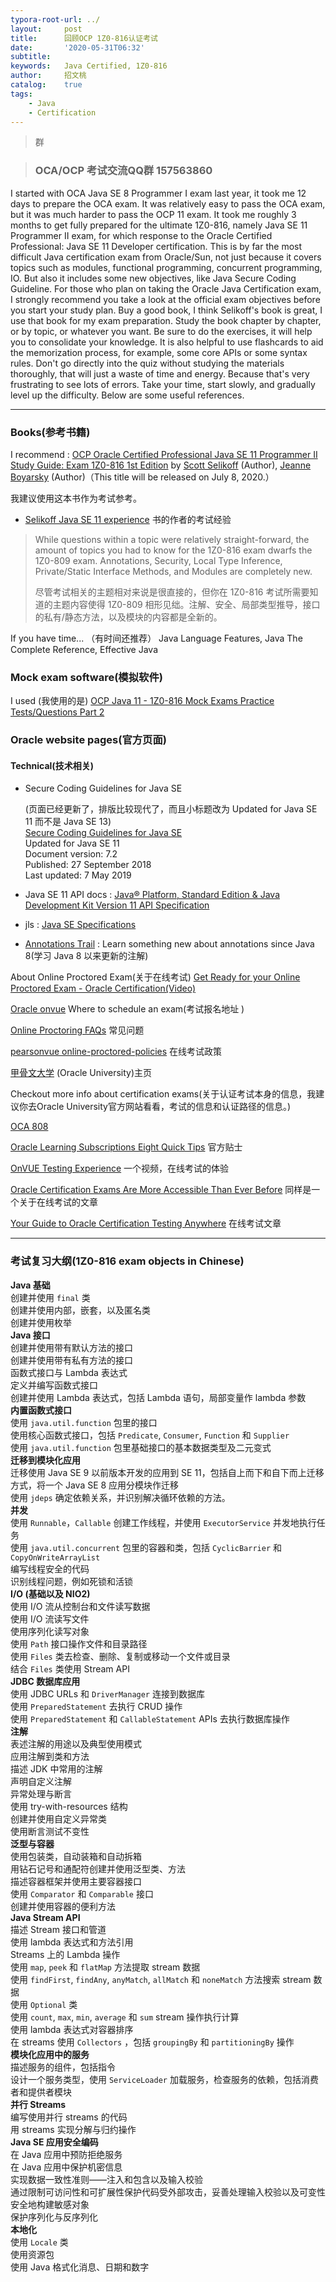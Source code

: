 ```yaml
---
typora-root-url: ../
layout:     post
title:      回顾OCP 1Z0-816认证考试
date:       '2020-05-31T06:32'
subtitle:   
keywords:   Java Certified, 1Z0-816
author:     招文桃
catalog:    true
tags:
    - Java
    - Certification
---
```


>群

> ### OCA/OCP 考试交流QQ群 **157563860**

I started with OCA Java SE 8 Programmer I exam last year, it took me 12 days to prepare the OCA exam. It was relatively easy to pass the OCA exam, but it was much harder to pass the OCP 11 exam. It took me roughly 3 months to get fully prepared for the ultimate 1Z0-816, namely Java SE 11 Programmer II exam, for which response to the Oracle Certified Professional: Java SE 11 Developer certification. This is by far the most difficult Java certification exam from Oracle/Sun, not just because it covers topics such as modules, functional programming, concurrent programming, IO. But also it includes some new objectives, like Java Secure Coding Guideline. For those who plan on taking the Oracle Java Certification exam, I strongly recommend you take a look at the official exam objectives before you start your study plan. Buy a good book, I think Selikoff's book is great, I use that book for my exam preparation. Study the book chapter by chapter, or by topic, or whatever you want. Be sure to do the exercises, it will help you to consolidate your knowledge. It is also helpful to use flashcards to aid the memorization process, for example,  some core APIs or some syntax rules. Don't go directly into the quiz without studying the materials thoroughly, that will just a waste of time and energy. Because that's very frustrating to see lots of errors. Take your time, start slowly, and gradually level up the difficulty.  Below are some useful references.

 <!--more-->

---

### Books(参考书籍)

I recommend : [OCP Oracle Certified Professional Java SE 11 Programmer II Study Guide: Exam 1Z0-816 1st Edition](https://www.amazon.com/Oracle-Certified-Professional-Programmer-Study/dp/1119617626/ref=dp_ob_title_bk) by [Scott Selikoff](https://www.amazon.com/Scott-Selikoff/e/B00PFTZJ6G/ref=dp_byline_cont_book_1) (Author), [Jeanne Boyarsky](https://www.amazon.com/Jeanne-Boyarsky/e/B00PF6JTQK/ref=dp_byline_cont_book_2) (Author)（This title will be released on July 8, 2020.）

我建议使用这本书作为考试参考。

- [Selikoff Java SE 11 experience](https://www.selikoff.net/2019/08/31/my-experience-taking-the-new-java-se-11-programmer-ii-1z0-816-exam/) 书的作者的考试经验

> While questions within a topic were relatively straight-forward, the amount of topics you had to know for the 1Z0-816 exam dwarfs the 1Z0-809 exam. Annotations, Security, Local Type Inference, Private/Static Interface Methods, and Modules are completely new.
>
> 尽管考试相关的主题相对来说是很直接的，但你在 1Z0-816 考试所需要知道的主题内容使得 1Z0-809 相形见绌。注解、安全、局部类型推导，接口的私有/静态方法，以及模块的内容都是全新的。

If you have time... （有时间还推荐） Java Language Features, Java The Complete Reference, Effective Java

### Mock exam software(模拟软件)

I used (我使用的是) [OCP Java 11 - 1Z0-816 Mock Exams Practice Tests/Questions Part 2](http://www.enthuware.com/java-certification-mock-exams/oracle-certified-professional/ocp-java-11-exam-ii-1z0-816)

### Oracle website pages(官方页面)

#### Technical(技术相关)

- Secure Coding Guidelines for Java SE

   (页面已经更新了，排版比较现代了，而且小标题改为 Updated for Java SE 11 而不是 Java SE 13)  
  [Secure Coding Guidelines for Java SE](https://www.oracle.com/java/technologies/javase/seccodeguide.html)  
  Updated for Java SE 11  
  Document version: 7.2  
  Published: 27 September 2018  
  Last updated: 7 May 2019  

- Java SE 11 API docs : [Java® Platform, Standard Edition & Java Development Kit Version 11 API Specification](https://docs.oracle.com/en/java/javase/11/docs/api/index.html)
- jls :  [Java SE Specifications](https://docs.oracle.com/javase/specs/)
- [Annotations Trail](https://docs.oracle.com/javase/tutorial/java/annotations/) : Learn something new about annotations since Java 8(学习 Java 8 以来更新的注解)

About Online Proctored Exam(关于在线考试) [Get Ready for your Online Proctored Exam - Oracle Certification(Video)](https://players.brightcove.net/2985902027001/r1ZNvX6Ux_default/index.html?videoId=6151284095001)  

[Oracle onvue](https://home.pearsonvue.com/oracle/onvue) Where to schedule an exam(考试报名地址  )

[Online Proctoring FAQs](https://home.pearsonvue.com/oracle/op/faqs/)  常见问题

[pearsonvue online-proctored-policies](https://home.pearsonvue.com/Documents/Online-Proctored/online-proctored-policies.aspx)  在线考试政策

[甲骨文大学](https://education.oracle.com/home)  (Oracle University)主页

Checkout more info about certification exams(关于认证考试本身的信息，我建议你去Oracle University官方网站看看，考试的信息和认证路径的信息。)

[OCA 808](https://education.oracle.com/java-se-8-programmer-i/pexam_1Z0-808)  

[Oracle Learning Subscriptions Eight Quick Tips](https://blogs.oracle.com/certification/oracle-learning-subscription-eight-quick-tips)   官方贴士

[OnVUE Testing Experience](https://youtu.be/Gm1PqdbwBP0)  一个视频，在线考试的体验

[Oracle Certification Exams Are More Accessible Than Ever Before](https://blogs.oracle.com/certification/oracle-certification-exams-are-more-accessible-than-ever-before)  同样是一个关于在线考试的文章

[Your Guide to Oracle Certification Testing Anywhere](https://blogs.oracle.com/certification/your-guide-to-oracle-certification-testing-anywhere)  在线考试文章

---

### 考试复习大纲(1Z0-816 exam objects in Chinese)

**Java 基础**  
创建并使用 `final` 类  
创建并使用内部，嵌套，以及匿名类  
创建并使用枚举  
**Java 接口**  
创建并使用带有默认方法的接口  
创建并使用带有私有方法的接口  
函数式接口与 Lambda 表达式  
定义并编写函数式接口  
创建并使用 Lambda 表达式，包括 Lambda 语句，局部变量作 lambda 参数  
**内置函数式接口**  
使用 `java.util.function` 包里的接口  
使用核心函数式接口，包括 `Predicate`, `Consumer`, `Function` 和 `Supplier`  
使用 `java.util.function` 包里基础接口的基本数据类型及二元变式  
**迁移到模块化应用**  
迁移使用 Java SE 9 以前版本开发的应用到 SE 11，包括自上而下和自下而上迁移方式，将一个 Java SE 8 应用分模块作迁移  
使用 `jdeps` 确定依赖关系，并识别解决循环依赖的方法。  
**并发**  
使用 `Runnable`，`Callable` 创建工作线程，并使用 `ExecutorService` 并发地执行任务  
使用 `java.util.concurrent` 包里的容器和类，包括 `CyclicBarrier` 和 `CopyOnWriteArrayList`  
编写线程安全的代码  
识别线程问题，例如死锁和活锁  
**I/O (基础以及 NIO2)**  
使用 I/O 流从控制台和文件读写数据  
使用 I/O 流读写文件  
使用序列化读写对象  
使用 `Path` 接口操作文件和目录路径  
使用 `Files` 类去检查、删除、复制或移动一个文件或目录  
结合 `Files` 类使用 Stream API  
**JDBC 数据库应用**  
使用 JDBC URLs 和 `DriverManager` 连接到数据库  
使用 `PreparedStatement` 去执行 CRUD 操作  
使用 `PreparedStatement` 和 `CallableStatement` APIs 去执行数据库操作  
**注解**  
表述注解的用途以及典型使用模式  
应用注解到类和方法  
描述 JDK 中常用的注解  
声明自定义注解  
异常处理与断言  
使用 try-with-resources 结构  
创建并使用自定义异常类  
使用断言测试不变性  
**泛型与容器**  
使用包装类，自动装箱和自动拆箱  
用钻石记号和通配符创建并使用泛型类、方法  
描述容器框架并使用主要容器接口  
使用 `Comparator` 和 `Comparable` 接口  
创建并使用容器的便利方法  
**Java Stream API**  
描述 Stream 接口和管道  
使用 lambda 表达式和方法引用  
Streams 上的 Lambda 操作  
使用 `map`, `peek` 和 `flatMap` 方法提取 stream 数据  
使用 `findFirst`, `findAny`, `anyMatch`, `allMatch` 和 `noneMatch` 方法搜索 stream 数据  
使用 `Optional` 类  
使用 `count`, `max`, `min`, `average` 和 `sum` stream 操作执行计算  
使用 lambda 表达式对容器排序  
在 streams 使用 `Collectors` ，包括 `groupingBy` 和 `partitioningBy` 操作  
**模块化应用中的服务**  
描述服务的组件，包括指令  
设计一个服务类型，使用 `ServiceLoader` 加载服务，检查服务的依赖，包括消费者和提供者模块  
**并行 Streams**  
编写使用并行 streams 的代码  
用 streams 实现分解与归约操作  
**Java SE 应用安全编码**  
在 Java 应用中预防拒绝服务  
在 Java 应用中保护机密信息  
实现数据一致性准则——注入和包含以及输入校验  
通过限制可访问性和可扩展性保护代码受外部攻击，妥善处理输入校验以及可变性  
安全地构建敏感对象  
保护序列化与反序列化  
**本地化**  
使用 `Locale` 类  
使用资源包  
使用 Java 格式化消息、日期和数字